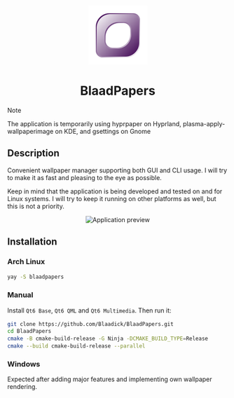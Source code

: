 <div align="center">
    <img src="resource/blaadpapers.svg" alt="BlaadPapersLogo" width="135"/>
    <h1>BlaadPapers</h1>
</div>

> [!NOTE]
> The application is temporarily using hyprpaper on Hyprland, plasma-apply-wallpaperimage on KDE, and gsettings on Gnome

## Description
Convenient wallpaper manager supporting both GUI and CLI usage. I will try to make it as fast and pleasing to the eye as possible.

Keep in mind that the application is being developed and tested on and for Linux systems. I will try to keep it running on other platforms as well, but this is not a priority.

<div align="center">
    <img src="resource/preview.png" alt="Application preview">
</div>

## Installation
### Arch Linux
```bash
yay -S blaadpapers
```

### Manual
Install `Qt6 Base`, `Qt6 QML` and `Qt6 Multimedia`. Then run it:

```bash
git clone https://github.com/Blaadick/BlaadPapers.git
cd BlaadPapers
cmake -B cmake-build-release -G Ninja -DCMAKE_BUILD_TYPE=Release
cmake --build cmake-build-release --parallel
```

### Windows
Expected after adding major features and implementing own wallpaper rendering.
